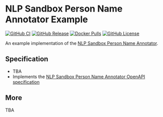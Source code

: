 # NLP Sandbox Person Name Annotator Example

[![GitHub CI](https://img.shields.io/github/workflow/status/Sage-Bionetworks/nlp-sandbox-person-name-annotator-example/ci.svg?color=94398d&labelColor=555555&logoColor=ffffff&style=for-the-badge&logo=github)](https://github.com/Sage-Bionetworks/nlp-sandbox-person-name-annotator-example)
[![GitHub Release](https://img.shields.io/github/release/Sage-Bionetworks/nlp-sandbox-person-name-annotator-example.svg?include_prereleases&color=94398d&labelColor=555555&logoColor=ffffff&style=for-the-badge&logo=github)](https://github.com/Sage-Bionetworks/nlp-sandbox-person-name-annotator-example/releases)
[![Docker Pulls](https://img.shields.io/docker/pulls/nlpsandbox/person-name-annotator-example.svg?color=94398d&labelColor=555555&logoColor=ffffff&style=for-the-badge&label=pulls&logo=docker)](https://hub.docker.com/r/nlpsandbox/person-name-annotator-example)
[![GitHub License](https://img.shields.io/github/license/Sage-Bionetworks/nlp-sandbox-person-name-annotator-example.svg?color=94398d&labelColor=555555&logoColor=ffffff&style=for-the-badge&logo=github)](https://github.com/Sage-Bionetworks/nlp-sandbox-person-name-annotator-example)

An example implementation of the [NLP Sandbox Person Name Annotator].

## Specification

- TBA
- Implements the [NLP Sandbox Person Name Annotator OpenAPI specification]

## More

TBA

<!-- Definitions -->

[NLP Sandbox Person Name Annotator]: https://github.com/Sage-Bionetworks/nlp-sandbox-schemas
[NLP Sandbox Person Name Annotator OpenAPI specification]: https://github.com/Sage-Bionetworks/nlp-sandbox-schemas